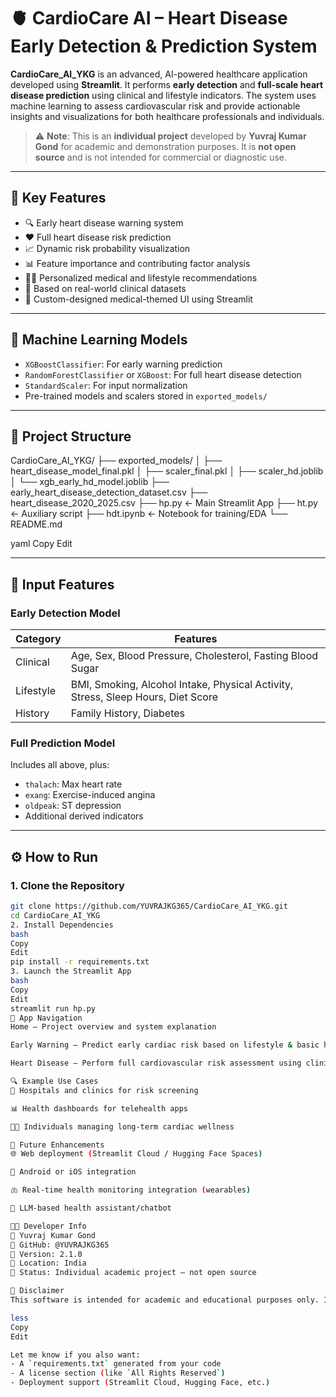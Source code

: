 # 🫀 CardioCare AI – Heart Disease Early Detection & Prediction System

**CardioCare_AI_YKG** is an advanced, AI-powered healthcare application developed using **Streamlit**. It performs **early detection** and **full-scale heart disease prediction** using clinical and lifestyle indicators. The system uses machine learning to assess cardiovascular risk and provide actionable insights and visualizations for both healthcare professionals and individuals.

> ⚠️ **Note**: This is an **individual project** developed by **Yuvraj Kumar Gond** for academic and demonstration purposes. It is **not open source** and is not intended for commercial or diagnostic use.

---

## 🧠 Key Features

- 🔍 Early heart disease warning system
- ❤️ Full heart disease risk prediction
- 📈 Dynamic risk probability visualization
- 📊 Feature importance and contributing factor analysis
- 🧑‍⚕️ Personalized medical and lifestyle recommendations
- 🧬 Based on real-world clinical datasets
- 🎨 Custom-designed medical-themed UI using Streamlit

---

## 🧪 Machine Learning Models

- `XGBoostClassifier`: For early warning prediction
- `RandomForestClassifier` or `XGBoost`: For full heart disease detection
- `StandardScaler`: For input normalization
- Pre-trained models and scalers stored in `exported_models/`

---

## 📂 Project Structure

CardioCare_AI_YKG/
├── exported_models/
│ ├── heart_disease_model_final.pkl
│ ├── scaler_final.pkl
│ ├── scaler_hd.joblib
│ └── xgb_early_hd_model.joblib
├── early_heart_disease_detection_dataset.csv
├── heart_disease_2020_2025.csv
├── hp.py ← Main Streamlit App
├── ht.py ← Auxiliary script
├── hdt.ipynb ← Notebook for training/EDA
└── README.md

yaml
Copy
Edit

---

## 🧾 Input Features

### Early Detection Model

| Category      | Features |
|---------------|----------|
| Clinical      | Age, Sex, Blood Pressure, Cholesterol, Fasting Blood Sugar |
| Lifestyle     | BMI, Smoking, Alcohol Intake, Physical Activity, Stress, Sleep Hours, Diet Score |
| History       | Family History, Diabetes |

### Full Prediction Model

Includes all above, plus:
- `thalach`: Max heart rate
- `exang`: Exercise-induced angina
- `oldpeak`: ST depression
- Additional derived indicators

---

## ⚙️ How to Run

### 1. Clone the Repository

```bash
git clone https://github.com/YUVRAJKG365/CardioCare_AI_YKG.git
cd CardioCare_AI_YKG
2. Install Dependencies
bash
Copy
Edit
pip install -r requirements.txt
3. Launch the Streamlit App
bash
Copy
Edit
streamlit run hp.py
🧭 App Navigation
Home – Project overview and system explanation

Early Warning – Predict early cardiac risk based on lifestyle & basic health metrics

Heart Disease – Perform full cardiovascular risk assessment using clinical inputs

🔍 Example Use Cases
🏥 Hospitals and clinics for risk screening

📊 Health dashboards for telehealth apps

🧑‍💼 Individuals managing long-term cardiac wellness

📌 Future Enhancements
🌐 Web deployment (Streamlit Cloud / Hugging Face Spaces)

📲 Android or iOS integration

🫁 Real-time health monitoring integration (wearables)

🧠 LLM-based health assistant/chatbot

👨‍💻 Developer Info
🧑 Yuvraj Kumar Gond
🔗 GitHub: @YUVRAJKG365
📅 Version: 2.1.0
📍 Location: India
📘 Status: Individual academic project — not open source

🛑 Disclaimer
This software is intended for academic and educational purposes only. It should not be used for actual medical diagnosis or treatment decisions without consultation with a licensed medical professional.

less
Copy
Edit

Let me know if you also want:
- A `requirements.txt` generated from your code
- A license section (like `All Rights Reserved`)
- Deployment support (Streamlit Cloud, Hugging Face, etc.)
